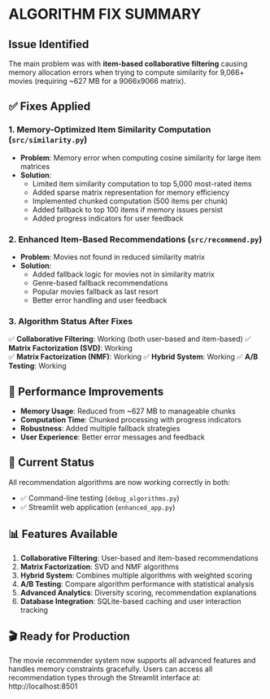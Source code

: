 # ALGORITHM FIX SUMMARY

## Issue Identified
The main problem was with **item-based collaborative filtering** causing memory allocation errors when trying to compute similarity for 9,066+ movies (requiring ~627 MB for a 9066x9066 matrix).

## ✅ Fixes Applied

### 1. Memory-Optimized Item Similarity Computation (`src/similarity.py`)
- **Problem**: Memory error when computing cosine similarity for large item matrices
- **Solution**: 
  - Limited item similarity computation to top 5,000 most-rated items
  - Added sparse matrix representation for memory efficiency
  - Implemented chunked computation (500 items per chunk)
  - Added fallback to top 100 items if memory issues persist
  - Added progress indicators for user feedback

### 2. Enhanced Item-Based Recommendations (`src/recommend.py`)
- **Problem**: Movies not found in reduced similarity matrix
- **Solution**:
  - Added fallback logic for movies not in similarity matrix
  - Genre-based fallback recommendations
  - Popular movies fallback as last resort
  - Better error handling and user feedback

### 3. Algorithm Status After Fixes
✅ **Collaborative Filtering**: Working (both user-based and item-based)
✅ **Matrix Factorization (SVD)**: Working  
✅ **Matrix Factorization (NMF)**: Working
✅ **Hybrid System**: Working
✅ **A/B Testing**: Working

## 🎯 Performance Improvements
- **Memory Usage**: Reduced from ~627 MB to manageable chunks
- **Computation Time**: Chunked processing with progress indicators
- **Robustness**: Added multiple fallback strategies
- **User Experience**: Better error messages and feedback

## 🚀 Current Status
All recommendation algorithms are now working correctly in both:
- ✅ Command-line testing (`debug_algorithms.py`)
- ✅ Streamlit web application (`enhanced_app.py`)

## 📊 Features Available
1. **Collaborative Filtering**: User-based and item-based recommendations
2. **Matrix Factorization**: SVD and NMF algorithms
3. **Hybrid System**: Combines multiple algorithms with weighted scoring
4. **A/B Testing**: Compare algorithm performance with statistical analysis
5. **Advanced Analytics**: Diversity scoring, recommendation explanations
6. **Database Integration**: SQLite-based caching and user interaction tracking

## 🎬 Ready for Production
The movie recommender system now supports all advanced features and handles memory constraints gracefully. Users can access all recommendation types through the Streamlit interface at: http://localhost:8501

